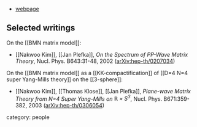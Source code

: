 

* [webpage](http://fakultaeten.hu-berlin.de/mnf1/mitarbeiter/1680831)

## Selected writings

On the [[BMN matrix model]]:

* [[Nakwoo Kim]], [[Jan Plefka]], _On the Spectrum of PP-Wave Matrix Theory_, Nucl. Phys. B643:31-48, 2002 ([arXiv:hep-th/0207034](https://arxiv.org/abs/hep-th/0207034))

On the [[BMN matrix model]] as a [[KK-compactification]] of [[D=4 N=4 super Yang-Mills theory]] on the [[3-sphere]]:

* [[Nakwoo Kim]], [[Thomas Klose]], [[Jan Plefka]], _Plane-wave Matrix Theory from N=4 Super Yang-Mills on $\mathbb{R} \times S^3$_, Nucl. Phys. B671:359-382, 2003 ([arXiv:hep-th/0306054](https://arxiv.org/abs/hep-th/0306054))

category: people
